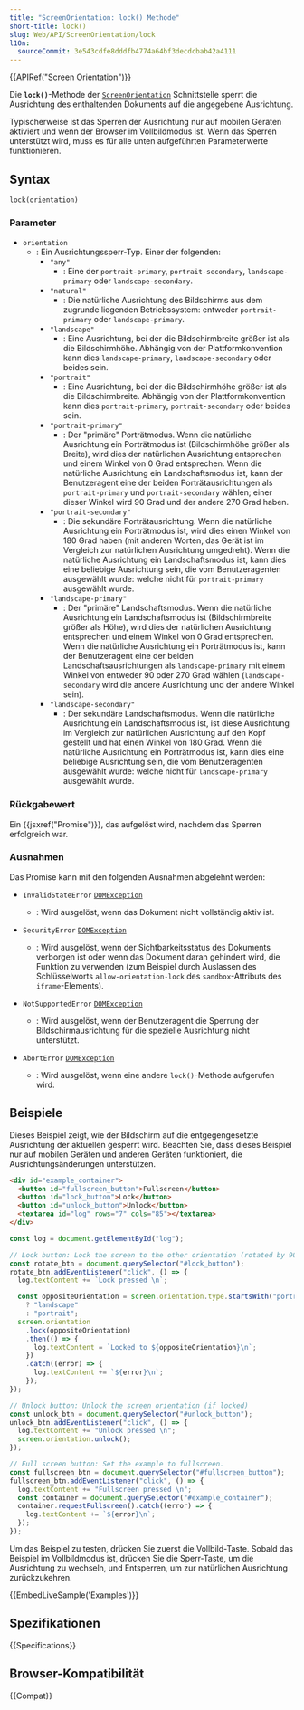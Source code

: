 ```yaml
---
title: "ScreenOrientation: lock() Methode"
short-title: lock()
slug: Web/API/ScreenOrientation/lock
l10n:
  sourceCommit: 3e543cdfe8dddfb4774a64bf3decdcbab42a4111
---
```


{{APIRef("Screen Orientation")}}

Die **`lock()`**-Methode der [`ScreenOrientation`](/de/docs/Web/API/ScreenOrientation) Schnittstelle sperrt die Ausrichtung des enthaltenden Dokuments auf die angegebene Ausrichtung.

Typischerweise ist das Sperren der Ausrichtung nur auf mobilen Geräten aktiviert und wenn der Browser im Vollbildmodus ist. Wenn das Sperren unterstützt wird, muss es für alle unten aufgeführten Parameterwerte funktionieren.

## Syntax

```js-nolint
lock(orientation)
```

### Parameter

- `orientation`
  - : Ein Ausrichtungssperr-Typ. Einer der folgenden:
    - `"any"`
      - : Eine der `portrait-primary`, `portrait-secondary`, `landscape-primary` oder `landscape-secondary`.
    - `"natural"`
      - : Die natürliche Ausrichtung des Bildschirms aus dem zugrunde liegenden Betriebssystem: entweder `portrait-primary` oder `landscape-primary`.
    - `"landscape"`
      - : Eine Ausrichtung, bei der die Bildschirmbreite größer ist als die Bildschirmhöhe.
        Abhängig von der Plattformkonvention kann dies `landscape-primary`, `landscape-secondary` oder beides sein.
    - `"portrait"`
      - : Eine Ausrichtung, bei der die Bildschirmhöhe größer ist als die Bildschirmbreite.
        Abhängig von der Plattformkonvention kann dies `portrait-primary`, `portrait-secondary` oder beides sein.
    - `"portrait-primary"`
      - : Der "primäre" Porträtmodus.
        Wenn die natürliche Ausrichtung ein Porträtmodus ist (Bildschirmhöhe größer als Breite), wird dies der natürlichen Ausrichtung entsprechen und einem Winkel von 0 Grad entsprechen.
        Wenn die natürliche Ausrichtung ein Landschaftsmodus ist, kann der Benutzeragent eine der beiden Porträtausrichtungen als `portrait-primary` und `portrait-secondary` wählen; einer dieser Winkel wird 90 Grad und der andere 270 Grad haben.
    - `"portrait-secondary"`
      - : Die sekundäre Porträtausrichtung.
        Wenn die natürliche Ausrichtung ein Porträtmodus ist, wird dies einen Winkel von 180 Grad haben (mit anderen Worten, das Gerät ist im Vergleich zur natürlichen Ausrichtung umgedreht).
        Wenn die natürliche Ausrichtung ein Landschaftsmodus ist, kann dies eine beliebige Ausrichtung sein, die vom Benutzeragenten ausgewählt wurde: welche nicht für `portrait-primary` ausgewählt wurde.
    - `"landscape-primary"`
      - : Der "primäre" Landschaftsmodus.
        Wenn die natürliche Ausrichtung ein Landschaftsmodus ist (Bildschirmbreite größer als Höhe), wird dies der natürlichen Ausrichtung entsprechen und einem Winkel von 0 Grad entsprechen.
        Wenn die natürliche Ausrichtung ein Porträtmodus ist, kann der Benutzeragent eine der beiden Landschaftsausrichtungen als `landscape-primary` mit einem Winkel von entweder 90 oder 270 Grad wählen (`landscape-secondary` wird die andere Ausrichtung und der andere Winkel sein).
    - `"landscape-secondary"`
      - : Der sekundäre Landschaftsmodus.
        Wenn die natürliche Ausrichtung ein Landschaftsmodus ist, ist diese Ausrichtung im Vergleich zur natürlichen Ausrichtung auf den Kopf gestellt und hat einen Winkel von 180 Grad.
        Wenn die natürliche Ausrichtung ein Porträtmodus ist, kann dies eine beliebige Ausrichtung sein, die vom Benutzeragenten ausgewählt wurde: welche nicht für `landscape-primary` ausgewählt wurde.

### Rückgabewert

Ein {{jsxref("Promise")}}, das aufgelöst wird, nachdem das Sperren erfolgreich war.

### Ausnahmen

Das Promise kann mit den folgenden Ausnahmen abgelehnt werden:

- `InvalidStateError` [`DOMException`](/de/docs/Web/API/DOMException)

  - : Wird ausgelöst, wenn das Dokument nicht vollständig aktiv ist.

- `SecurityError` [`DOMException`](/de/docs/Web/API/DOMException)

  - : Wird ausgelöst, wenn der Sichtbarkeitsstatus des Dokuments verborgen ist oder wenn das Dokument daran gehindert wird, die Funktion zu verwenden (zum Beispiel durch Auslassen des Schlüsselworts `allow-orientation-lock` des `sandbox`-Attributs des `iframe`-Elements).

- `NotSupportedError` [`DOMException`](/de/docs/Web/API/DOMException)

  - : Wird ausgelöst, wenn der Benutzeragent die Sperrung der Bildschirmausrichtung für die spezielle Ausrichtung nicht unterstützt.

- `AbortError` [`DOMException`](/de/docs/Web/API/DOMException)
  - : Wird ausgelöst, wenn eine andere `lock()`-Methode aufgerufen wird.

## Beispiele

Dieses Beispiel zeigt, wie der Bildschirm auf die entgegengesetzte Ausrichtung der aktuellen gesperrt wird. Beachten Sie, dass dieses Beispiel nur auf mobilen Geräten und anderen Geräten funktioniert, die Ausrichtungsänderungen unterstützen.

```html
<div id="example_container">
  <button id="fullscreen_button">Fullscreen</button>
  <button id="lock_button">Lock</button>
  <button id="unlock_button">Unlock</button>
  <textarea id="log" rows="7" cols="85"></textarea>
</div>
```

```js
const log = document.getElementById("log");

// Lock button: Lock the screen to the other orientation (rotated by 90 degrees)
const rotate_btn = document.querySelector("#lock_button");
rotate_btn.addEventListener("click", () => {
  log.textContent += `Lock pressed \n`;

  const oppositeOrientation = screen.orientation.type.startsWith("portrait")
    ? "landscape"
    : "portrait";
  screen.orientation
    .lock(oppositeOrientation)
    .then(() => {
      log.textContent = `Locked to ${oppositeOrientation}\n`;
    })
    .catch((error) => {
      log.textContent += `${error}\n`;
    });
});

// Unlock button: Unlock the screen orientation (if locked)
const unlock_btn = document.querySelector("#unlock_button");
unlock_btn.addEventListener("click", () => {
  log.textContent += "Unlock pressed \n";
  screen.orientation.unlock();
});

// Full screen button: Set the example to fullscreen.
const fullscreen_btn = document.querySelector("#fullscreen_button");
fullscreen_btn.addEventListener("click", () => {
  log.textContent += "Fullscreen pressed \n";
  const container = document.querySelector("#example_container");
  container.requestFullscreen().catch((error) => {
    log.textContent += `${error}\n`;
  });
});
```

Um das Beispiel zu testen, drücken Sie zuerst die Vollbild-Taste. Sobald das Beispiel im Vollbildmodus ist, drücken Sie die Sperr-Taste, um die Ausrichtung zu wechseln, und Entsperren, um zur natürlichen Ausrichtung zurückzukehren.

{{EmbedLiveSample('Examples')}}

## Spezifikationen

{{Specifications}}

## Browser-Kompatibilität

{{Compat}}
